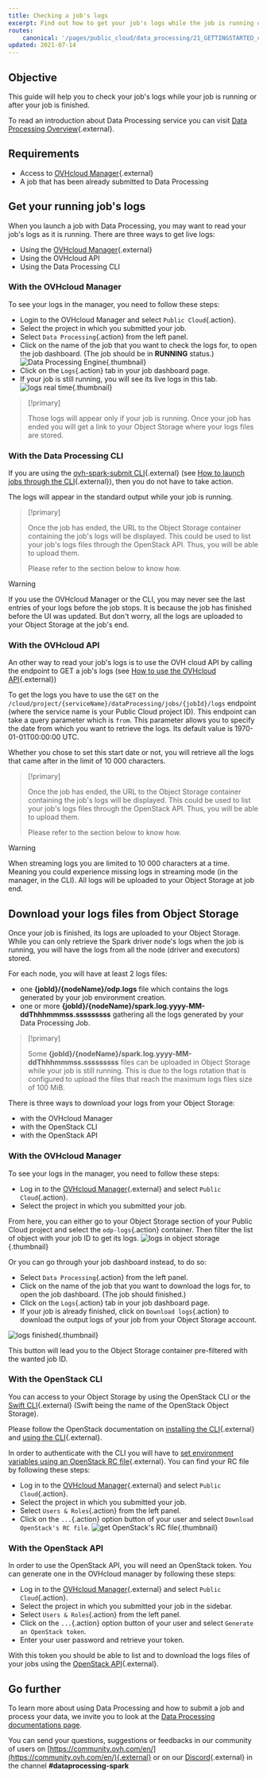 ```yaml
---
title: Checking a job's logs 
excerpt: Find out how to get your job's logs while the job is running or after it is finished 
routes:
    canonical: '/pages/public_cloud/data_processing/21_GETTINGSTARTED_check-job-logs'
updated: 2021-07-14
---
```


## Objective

This guide will help you to check your job's logs while your job is running or after your job is finished. 

To read an introduction about Data Processing service you can visit [Data Processing Overview](/pages/public_cloud/data_processing/00_CONCEPTS_Overview){.external}.

## Requirements 

- Access to [OVHcloud Manager](https://www.ovh.com/auth/?action=gotomanager&from=https://www.ovh.it/&ovhSubsidiary=it){.external}
- A job that has been already submitted to Data Processing

## Get your running job's logs

When you launch a job with Data Processing, you may want to read your job's logs as it is running. 
There are three ways to get live logs:

- Using the [OVHcloud Manager](https://www.ovh.com/auth/?action=gotomanager&from=https://www.ovh.it/&ovhSubsidiary=it){.external}
- Using the OVHcloud API
- Using the Data Processing CLI

### With the OVHcloud Manager

To see your logs in the manager, you need to follow these steps:

- Login to the OVHcloud Manager and select `Public Cloud`{.action}.
- Select the project in which you submitted your job. 
- Select `Data Processing`{.action} from the left panel. 
- Click on the name of the job that you want to check the logs for, to open the job dashboard. (The job should be in **RUNNING** status.)
![Data Processing Engine](images/dataprocessingmanager.png){.thumbnail}
- Click on the `Logs`{.action} tab in your job dashboard page. 
- If your job is still running, you will see its live logs in this tab.
![logs real time](images/realtimelogs.png){.thumbnail}

>[!primary]
>
>Those logs will appear only if your job is running. Once your job has ended you will get a link to your Object Storage where your logs files are stored.
>

### With the Data Processing CLI

If you are using the [ovh-spark-submit CLI](https://github.com/ovh/data-processing-spark-submit){.external} (see [How to launch jobs through the CLI](/pages/public_cloud/data_processing/37_HOWTO_submit-job-cli){.external}), then you do not have to take action.

The logs will appear in the standard output while your job is running.

>[!primary]
>
> Once the job has ended, the URL to the Object Storage container containing the job's logs will be displayed. This could be used to list your job's logs files through the OpenStack API. Thus, you will be able to upload them.
>
> Please refer to the section below to know how.
>

>[!warning]
>
> If you use the OVHcloud Manager or the CLI, you may never see the last entries of your logs before the job stops. It is because the job has finished before the UI was updated.
> But don't worry, all the logs are uploaded to your Object Storage at the job's end.

### With the OVHcloud API

An other way to read your job's logs is to use the OVH cloud API by calling the endpoint to GET a job's logs (see [How to use the OVHcloud API](/pages/public_cloud/data_processing/38_HOWTO_use-with-ovh-api){.external})

To get the logs you have to use the `GET` on the `/cloud/project/{serviceName}/dataProcessing/jobs/{jobId}/logs` endpoint (where the service name is your Public Cloud project ID).
This endpoint can take a query parameter which is `from`. This parameter allows you to specify the date from which you want to retrieve the logs. Its default value is 1970-01-01T00:00:00 UTC.

Whether you chose to set this start date or not, you will retrieve all the logs that came after in the limit of 10 000 characters.

>[!primary]
>
> Once the job has ended, the URL to the Object Storage container containing the job's logs will be displayed. This could be used to list your job's logs files through the OpenStack API. Thus, you will be able to upload them.
>
> Please refer to the section below to know how.
>

>[!warning]
>
> When streaming logs you are limited to 10 000 characters at a time. Meaning you could experience missing logs in streaming mode (in the manager, in the CLI). All logs will be uploaded to your Object Storage at job end.
>

## Download your logs files from Object Storage

Once your job is finished, its logs are uploaded to your Object Storage. While you can only retrieve the Spark driver node's logs when the job is running, you will have the logs from all the node (driver and executors) stored.

For each node, you will have at least 2 logs files: 

- one **{jobId}/{nodeName}/odp.logs** file which contains the logs generated by your job environment creation.
- one or more **{jobId}/{nodeName}/spark.log.yyyy-MM-ddThhhmmmss.sssssssss** gathering all the logs generated by your Data Processing Job.

>[!primary]
>
> Some **{jobId}/{nodeName}/spark.log.yyyy-MM-ddThhhmmmss.sssssssss** files can be uploaded in Object Storage while your job is still running. This is due to the logs rotation that is configured to upload the files that reach the maximum logs files size of 100 MiB.

There is three ways to download your logs from your Object Storage:

- with the OVHcloud Manager
- with the OpenStack CLI
- with the OpenStack API

### With the OVHcloud Manager
To see your logs in the manager, you need to follow these steps:

- Log in to the [OVHcloud Manager](https://www.ovh.com/auth/?action=gotomanager&from=https://www.ovh.it/&ovhSubsidiary=it){.external} and select `Public Cloud`{.action}.
- Select the project in which you submitted your job. 

From here, you can either go to your Object Storage section of your Public Cloud project and select the `odp-logs`{.action} container. Then filter the list of object with your job ID to get its logs.
![logs in object storage](images/object-storage.png){.thumbnail}

Or you can go through your job dashboard instead, to do so:

- Select `Data Processing`{.action} from the left panel.
- Click on the name of the job that you want to download the logs for, to open the job dashboard. (The job should finished.)
- Click on the `Logs`{.action} tab in your job dashboard page. 
- If your job is already finished, click on `Download logs`{.action} to download the output logs of your job from your Object Storage account. 

![logs finished](images/logs-finished.png){.thumbnail}

This button will lead you to the Object Storage container pre-filtered with the wanted job ID.

### With the OpenStack CLI

You can access to your Object Storage by using the OpenStack CLI or the [Swift CLI](https://docs.openstack.org/mitaka/cli-reference/swift.html){.external} (Swift being the name of the OpenStack Object Storage).

Please follow the OpenStack documentation on [installing the CLI](https://docs.openstack.org/newton/user-guide/common/cli-install-openstack-command-line-clients.html){.external} and [using the CLI](https://docs.openstack.org/newton/user-guide/cli.html){.external}.

In order to authenticate with the CLI you will have to [set environment variables using an OpenStack RC file](https://docs.openstack.org/newton/user-guide/common/cli-set-environment-variables-using-openstack-rc.html){.external}.
You can find your RC file by following these steps:

- Log in to the [OVHcloud Manager](https://www.ovh.com/auth/?action=gotomanager&from=https://www.ovh.it/&ovhSubsidiary=it){.external} and select `Public Cloud`{.action}.
- Select the project in which you submitted your job. 
- Select `Users & Roles`{.action} from the left panel.
- Click on the `...`{.action} option button of your user and select `Download OpenStack's RC file`.
![get OpenStack's RC file](images/users-roles.png){.thumbnail}

### With the OpenStack API

In order to use the OpenStack API, you will need an OpenStack token. You can generate one in the OVHcloud manager by following these steps:

- Log in to the [OVHcloud Manager](https://www.ovh.com/auth/?action=gotomanager&from=https://www.ovh.it/&ovhSubsidiary=it){.external} and select `Public Cloud`{.action}.
- Select the project in which you submitted your job in the sidebar. 
- Select `Users & Roles`{.action} from the left panel.
- Click on the `...`{.action} option button of your user and select `Generate an OpenStack token`.
- Enter your user password and retrieve your token.

With this token you should be able to list and to download the logs files of your jobs using the [OpenStack API](https://docs.openstack.org/api-ref/object-store/?expanded=show-container-details-and-list-objects-detail){.external}.

## Go further

To learn more about using Data Processing and how to submit a job and process your data, we invite you to look at the [Data Processing documentations page](/products/public-cloud-data-analytics-data-processing).

You can send your questions, suggestions or feedbacks in our community of users on [https://community.ovh.com/en/](https://community.ovh.com/en/){.external} or on our [Discord](https://discord.gg/VVvZg8NCQM){.external} in the channel **#dataprocessing-spark**

